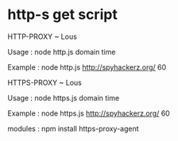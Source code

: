 # http-s get script

HTTP-PROXY ~ Lous

Usage : node http.js domain time

Example : node http.js http://spyhackerz.org/ 60


HTTPS-PROXY ~ Lous

Usage : node https.js domain time

Example : node https.js http://spyhackerz.org/ 60


modules : npm install https-proxy-agent
